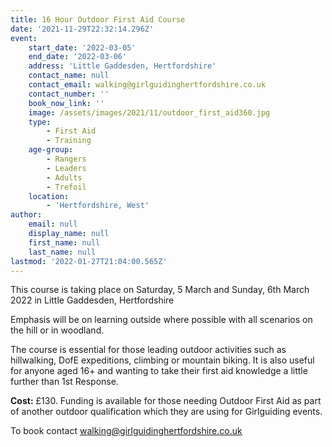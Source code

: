 ```yaml
---
title: 16 Hour Outdoor First Aid Course
date: '2021-11-29T22:32:14.296Z'
event:
    start_date: '2022-03-05'
    end_date: '2022-03-06'
    address: 'Little Gaddesden, Hertfordshire'
    contact_name: null
    contact_email: walking@girlguidinghertfordshire.co.uk
    contact_number: ''
    book_now_link: ''
    image: /assets/images/2021/11/outdoor_first_aid360.jpg
    type:
        - First Aid
        - Training
    age-group:
        - Rangers
        - Leaders
        - Adults
        - Trefoil
    location:
        - 'Hertfordshire, West'
author:
    email: null
    display_name: null
    first_name: null
    last_name: null
lastmod: '2022-01-27T21:04:00.565Z'
---
```


This course is taking place on Saturday, 5 March and Sunday, 6th March 2022 in Little Gaddesden, Hertfordshire

Emphasis will be on learning outside where possible with all scenarios on the hill or in woodland. 
 
The course is essential for those leading outdoor activities such as hillwalking, DofE expeditions, climbing or mountain biking.  It is also useful for anyone aged 16+ and wanting to take their first aid knowledge a little further than 1st Response.

**Cost:** £130. Funding is available for those needing Outdoor First Aid as part of another outdoor qualification which they are using for Girlguiding events. 

To book contact <walking@girlguidinghertfordshire.co.uk>
